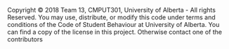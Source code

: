 Copyright © 2018 Team 13, CMPUT301, University of Alberta - All rights Reserved. 
You may use, distribute, or modify this code under terms and conditions of the Code of Student Behaviour at University of Alberta. 
You can find a copy of the license in this project. Otherwise contact one of the contributors
